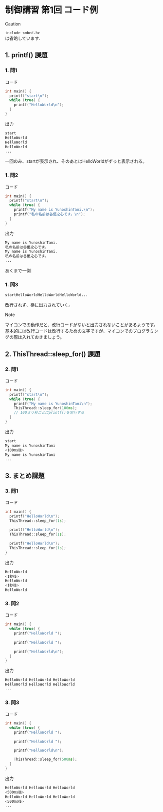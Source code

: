 # 制御講習 第1回 コード例

> [!CAUTION]
> `include <mbed.h>`  
> は省略しています.  

## 1. printf() 課題

### 1. 問1

コード  

```cpp
int main() {
  printf("start\n");
  while (true) {
    printf("HelloWorld\n");
  }
}
```

出力  

```bash
start
HelloWorld
HelloWorld
HelloWorld
...
```

一回のみ、startが表示され、そのあとはHelloWorldがずっと表示される。  

### 1. 問2

コード  

```cpp
int main() {
  printf("start\n");
  while (true) {
    printf("My name is YunoshinTani.\n");
    printf("私の名前は谷優之心です。\n");
  }
}
```

出力  

```bash
My name is YunoshinTani.
私の名前は谷優之心です。
My name is YunoshinTani.
私の名前は谷優之心です。
...
```

あくまで一例  

### 1. 問3

```bash
startHelloWorldHelloWorldHelloWorld...
```

改行されず、横に出力されていく。  
> [!NOTE]
> マイコンでの動作だと、改行コードがないと出力されないことがあるようです。基本的には改行コードは改行するための文字ですが、マイコンでのプログラミングの際は入れておきましょう。

## 2. ThisThread::sleep_for() 課題

### 2. 問1

コード  

```cpp
int main() {
  printf("start\n");
  while (true) {
    printf("My name is YunoshinTani\n");
    ThisThread::sleep_for(100ms);
    // 100ミリ秒ごとにprintf()を実行する
  }
}
```

出力  

```bash
start
My name is YunoshinTani
<100ms後>
My name is YunoshinTani
...
```

## 3. まとめ課題

### 3. 問1

コード  

```cpp
int main() {
  printf("HelloWorld\n");
  ThisThread::sleep_for(1s);
  
  printf("HelloWorld\n");
  ThisThread::sleep_for(1s);
  
  printf("HelloWorld\n");
  ThisThread::sleep_for(1s);
}
```

出力  

```bash
HelloWorld
<1秒後>
HelloWorld
<1秒後>
HelloWorld
```

### 3. 問2

コード  

```cpp
int main() {
  while (true) {
    printf("HelloWorld ");
    
    printf("HelloWorld ");
    
    printf("HelloWorld\n");
  }
}
```

出力  

```bash
HelloWorld HelloWorld HelloWorld
HelloWorld HelloWorld HelloWorld
...
```

### 3. 問3

コード  

```cpp
int main() {
  while (true) {
    printf("HelloWorld ");
    
    printf("HelloWorld ");
    
    printf("HelloWorld\n");

    ThisThread::sleep_for(500ms);
  }
}
```

出力  

```bash
HelloWorld HelloWorld HelloWorld
<500ms後>
HelloWorld HelloWorld HelloWorld
<500ms後>
...
```

